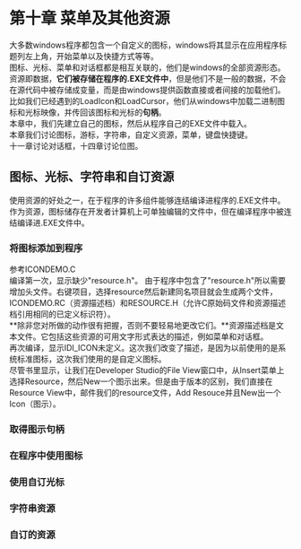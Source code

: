 # 第十章 菜单及其他资源
大多数windows程序都包含一个自定义的图标，windows将其显示在应用程序标题列左上角，开始菜单以及快捷方式等等。  
图标、光标、菜单和对话框都是相互关联的，他们是windows的全部资源形态。资源即数据，**它们被存储在程序的.EXE文件中**，但是他们不是一般的数据，不会在源代码中被存储成变量，而是由windows提供函数直接或者间接的加载他们。比如我们已经遇到的LoadIcon和LoadCursor，他们从windows中加载二进制图标和光标映像，并传回该图标和光标的**句柄**。  
本章中，我们先建立自己的图标，然后从程序自己的EXE文件中载入。   
本章我们讨论图标，游标，字符串，自定义资源，菜单，键盘快捷键。  
十一章讨论对话框，十四章讨论位图。
## 图标、光标、字符串和自订资源
使用资源的好处之一，在于程序的许多组件能够连结编译进程序的.EXE文件中。  
作为资源，图标储存在开发者计算机上可单独编辑的文件中，但在编译程序中被连结编译进.EXE文件中。    
### 将图标添加到程序
参考ICONDEMO.C  
编译第一次，显示缺少"resource.h"。
由于程序中包含了"resource.h"所以需要增加头文件。右键项目，选择resource然后新建同名项目就会生成两个文件，ICONDEMO.RC（资源描述档）和RESOURCE.H（允许C原始码文件和资源描述档引用相同的已定义标识符）。     
**除非您对所做的动作很有把握，否则不要轻易地更改它们。**资源描述档是文本文件。它包括这些资源的可用文字形式表达的描述，例如菜单和对话框。  
再次编译，显示IDI_ICON未定义。这次我们改变了描述，是因为以前使用的是系统标准图标，这次我们使用的是自定义图标。  
尽管书里显示，让我们在Developer Studio的File View窗口中，从Insert菜单上选择Resource，然后New一个图示出来。但是由于版本的区别，我们直接在Resource View中，邮件我们的resource文件，Add Resouce并且New出一个Icon（图示）。
### 取得图示句柄
### 在程序中使用图标
### 使用自订光标
### 字符串资源
### 自订的资源
